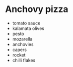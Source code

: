 # Anchovy pizza

 - tomato sauce
 - kalamata olives
 - pesto
 - mozarella
 - anchovies
 - capers
 - rocket
 - chilli flakes
